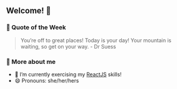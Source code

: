 ## Welcome! :potato: 

### 📖 Quote of the Week

> You’re off to great places! Today is your day! Your mountain is waiting, so get on your way. - Dr Suess

### :eyes: More about me
- 🌱 I’m currently exercising my [ReactJS](http://reactjs.org/) skills!
- 😄 Pronouns: she/her/hers

